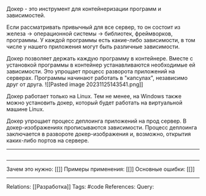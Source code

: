 Докер - это инструмент для контейнеризации программ и зависимостей. 

Если рассматривать привычный для все сервер, то он состоит из железа -> операционной системы -> библиотек, фреймворков, программы. У каждой программы есть какие-либо зависимости, в том числе у нашего приложения могут быть различные зависимости. 

Докер позволяет держать каждую программу в контейнере. Вместе с установкой программы в контейнер устанавливаются необходимые ей зависимости. Это упрощает процесс разворота приложений на серверах. Программы начинают работать в "капсулах", независимо друг от друга. 
![[Pasted image 20231125143541.png]]

Докер работает только на Linux. Тем не менее, на Windows также можно установить докер, который будет работать на виртуальной машине Linux. 

Докер упрощает процесс деплоинга приложений на прод сервер. В докер-изображениях прописываются зависимости. Процесс деплоинга заключается в развороте докер-изображения и, возможно, открытия каких-либо портов на сервере. 

___
```

```
___
Зачем это нужно: [[]] 
Примеры применения: [[]] 
Основные ошибки: [[]]
___
Relations: [[Разработка]] 
Tags: #code
References: 
Query: 